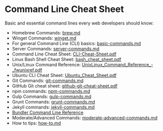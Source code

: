 Command Line Cheat Sheet
===============

Basic and essential command lines every web developers should know:

* Homebrew Commands: [brew.md](brew.md)
* Winget Commands: [winget.md](winget.md)
* For general Command Line (CLI) basics: [basic-commands.md](basic-commands.md)
* Server Commands: [server-commands.md](server-commands.md)
* Command Line Cheat Sheet: [CLI-Cheat-Sheet.pdf](CLI-Cheat-Sheet.pdf)
* Linux Bash Shell Cheat Sheet: [bash_cheat_sheet.pdf](bash_cheat_sheet.pdf)
* Unix/Linux Command Reference: [UnixLinux_Command_Reference_-_fwunixref.pdf](UnixLinux_Command_Reference_-_fwunixref.pdf)
* Ubuntu CLI Cheat Sheet: [Ubuntu_Cheat_Sheet.pdf](Ubuntu_Cheat_Sheet.pdf)
* Git Commands: [git-commands.md](git-commands.md)
* GitHub Git cheat sheet: [github-git-cheat-sheet.pdf](github-git-cheat-sheet.pdf)
* npm commands: [npm-commands.md](npm-commands.md)
* Gulp Commands: [gulp-commands.md](gulp-commands.md)
* Grunt Commands: [grunt-commands.md](grunt-commands.md)
* Jekyll commands: [jekyll-commands.md](jekyll-commands.md)
* [Bundler Command Line Reference](https://bundler.io/commands.html)
* Moderate/Advanced Commands: [moderate-advanced-commands.md](moderate-advanced-commands.md)
* How to tips: [how-to.md](how-to.md)
